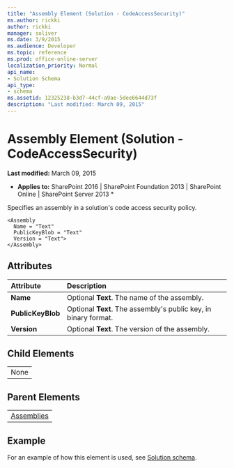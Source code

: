 ```yaml
---
title: "Assembly Element (Solution - CodeAccessSecurity)"
ms.author: rickki
author: rickki
manager: soliver
ms.date: 3/9/2015
ms.audience: Developer
ms.topic: reference
ms.prod: office-online-server
localization_priority: Normal
api_name:
- Solution Schema
api_type:
- schema
ms.assetid: 12325238-b3d7-44cf-a9ae-5dee6644d73f
description: "Last modified: March 09, 2015"
---
```


# Assembly Element (Solution - CodeAccessSecurity)

 **Last modified:** March 09, 2015 
  
 * **Applies to:** SharePoint 2016 | SharePoint Foundation 2013 | SharePoint Online | SharePoint Server 2013 * 
  
Specifies an assembly in a solution's code access security policy.
  
```
<Assembly
  Name = "Text"
  PublicKeyBlob = "Text"
  Version = "Text">
</Assembly>
```

## Attributes

|**Attribute**|**Description**|
|:-----|:-----|
|**Name** <br/> |Optional **Text**. The name of the assembly.  <br/> |
|**PublicKeyBlob** <br/> |Optional **Text**. The assembly's public key, in binary format.  <br/> |
|**Version** <br/> |Optional **Text**. The version of the assembly.  <br/> |
   
## Child Elements

||
|:-----|
|None |
   
## Parent Elements

||
|:-----|
|[Assemblies](assemblies-element-solutioncodeaccesssecurity.md)|
   
## Example

For an example of how this element is used, see [Solution schema](solution-schema.md).
  

